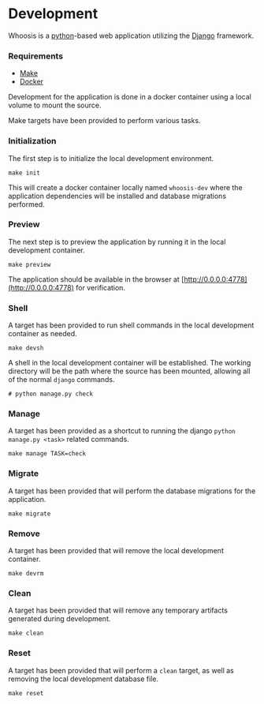 # Development

Whoosis is a [python](https://www.python.org/)-based web application utilizing
the [Django](https://www.djangoproject.com/) framework.

### Requirements

 * [Make](https://www.gnu.org/software/make/)
 * [Docker](https://www.docker.com/community-edition)

Development for the application is done in a docker container using a local
volume to mount the source.

Make targets have been provided to perform various tasks.

### Initialization

The first step is to initialize the local development environment.

```
make init
```

This will create a docker container locally named `whoosis-dev` where the
application dependencies will be installed and database migrations performed.

### Preview

The next step is to preview the application by running it in the local
development container.

```
make preview
```

The application should be available in the browser at
[http://0.0.0.0:4778](http://0.0.0.0:4778) for verification.

### Shell

A target has been provided to run shell commands in the local development
container as needed.

```
make devsh
```

A shell in the local development container will be established. The working
directory will be the path where the source has been mounted, allowing all of
the normal `django` commands.

```
# python manage.py check
```

### Manage

A target has been provided as a shortcut to running the django
`python manage.py <task>` related commands.

```
make manage TASK=check
```

### Migrate

A target has been provided that will perform the database migrations for the
application.

```
make migrate
```

### Remove

A target has been provided that will remove the local development container.

```
make devrm
```

### Clean

A target has been provided that will remove any temporary artifacts generated
during development.

```
make clean
```

### Reset

A target has been provided that will perform a `clean` target, as well as
removing the local development database file.

```
make reset
```
